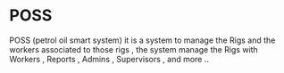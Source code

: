 # POSS
POSS (petrol oil smart system) it is a system to manage the Rigs and the workers associated to those rigs , the system manage the Rigs with Workers , Reports , Admins , Supervisors , and more ..

